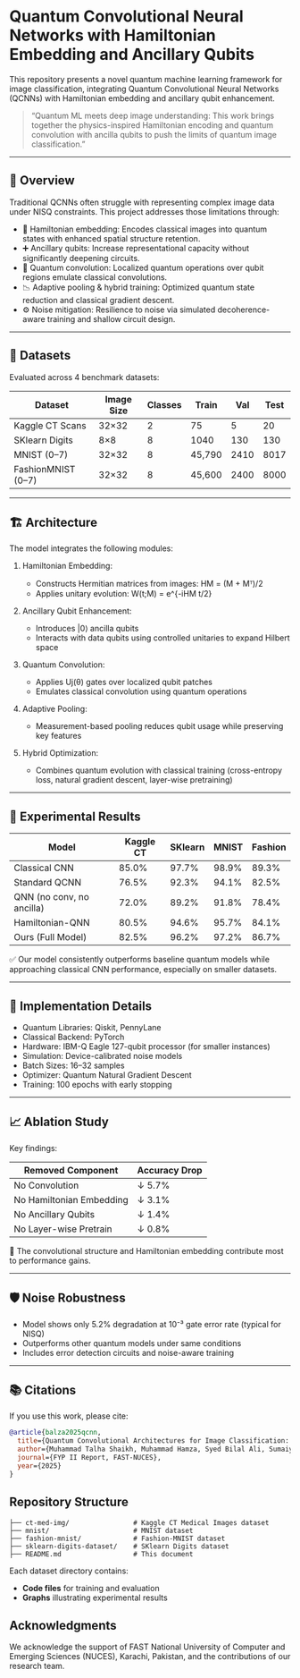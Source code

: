 # Quantum Convolutional Neural Networks with Hamiltonian Embedding and Ancillary Qubits

This repository presents a novel quantum machine learning framework for image classification, integrating Quantum Convolutional Neural Networks (QCNNs) with Hamiltonian embedding and ancillary qubit enhancement.

> “Quantum ML meets deep image understanding: This work brings together the physics-inspired Hamiltonian encoding and quantum convolution with ancilla qubits to push the limits of quantum image classification.”

---

## 📌 Overview

Traditional QCNNs often struggle with representing complex image data under NISQ constraints. This project addresses those limitations through:

- 🧠 Hamiltonian embedding: Encodes classical images into quantum states with enhanced spatial structure retention.
- ➕ Ancillary qubits: Increase representational capacity without significantly deepening circuits.
- 🧱 Quantum convolution: Localized quantum operations over qubit regions emulate classical convolutions.
- 📉 Adaptive pooling & hybrid training: Optimized quantum state reduction and classical gradient descent.
- ⚙️ Noise mitigation: Resilience to noise via simulated decoherence-aware training and shallow circuit design.

---

## 🧪 Datasets

Evaluated across 4 benchmark datasets:

| Dataset           | Image Size | Classes | Train | Val | Test |
|------------------|------------|---------|-------|-----|------|
| Kaggle CT Scans  | 32×32      | 2       | 75    | 5   | 20   |
| SKlearn Digits   | 8×8        | 8       | 1040  | 130 | 130  |
| MNIST (0–7)      | 32×32      | 8       | 45,790| 2410| 8017 |
| FashionMNIST (0–7)| 32×32     | 8       | 45,600| 2400| 8000 |

---

## 🏗️ Architecture

The model integrates the following modules:

1. Hamiltonian Embedding:
   - Constructs Hermitian matrices from images: 
     HM = (M + Mᵀ)/2
   - Applies unitary evolution: W(t;M) = e^{-iHM t/2}

2. Ancillary Qubit Enhancement:
   - Introduces |0⟩ ancilla qubits
   - Interacts with data qubits using controlled unitaries to expand Hilbert space

3. Quantum Convolution:
   - Applies Uj(θ) gates over localized qubit patches
   - Emulates classical convolution using quantum operations

4. Adaptive Pooling:
   - Measurement-based pooling reduces qubit usage while preserving key features

5. Hybrid Optimization:
   - Combines quantum evolution with classical training (cross-entropy loss, natural gradient descent, layer-wise pretraining)

---

## 🔬 Experimental Results

| Model                   | Kaggle CT | SKlearn | MNIST | Fashion |
|------------------------|-----------|---------|--------|---------|
| Classical CNN          | 85.0%     | 97.7%   | 98.9%  | 89.3%   |
| Standard QCNN          | 76.5%     | 92.3%   | 94.1%  | 82.5%   |
| QNN (no conv, no ancilla)| 72.0%    | 89.2%   | 91.8%  | 78.4%   |
| Hamiltonian-QNN        | 80.5%     | 94.6%   | 95.7%  | 84.1%   |
| Ours (Full Model)      | 82.5%     | 96.2%   | 97.2%  | 86.7%   |

✅ Our model consistently outperforms baseline quantum models while approaching classical CNN performance, especially on smaller datasets.

---

## 🔧 Implementation Details

- Quantum Libraries: Qiskit, PennyLane
- Classical Backend: PyTorch
- Hardware: IBM-Q Eagle 127-qubit processor (for smaller instances)
- Simulation: Device-calibrated noise models
- Batch Sizes: 16–32 samples
- Optimizer: Quantum Natural Gradient Descent
- Training: 100 epochs with early stopping

---

## 📈 Ablation Study

Key findings:

| Removed Component        | Accuracy Drop |
|-------------------------|----------------|
| No Convolution          | ↓ 5.7%         |
| No Hamiltonian Embedding| ↓ 3.1%         |
| No Ancillary Qubits     | ↓ 1.4%         |
| No Layer-wise Pretrain  | ↓ 0.8%         |

🧩 The convolutional structure and Hamiltonian embedding contribute most to performance gains.

---

## 🛡️ Noise Robustness

- Model shows only 5.2% degradation at 10⁻³ gate error rate (typical for NISQ)
- Outperforms other quantum models under same conditions
- Includes error detection circuits and noise-aware training

---

## 📚 Citations

If you use this work, please cite:

```bibtex
@article{balza2025qcnn,
  title={Quantum Convolutional Architectures for Image Classification: A Hamiltonian-Embedded Approach with Ancillary Qubits},
  author={Muhammad Talha Shaikh, Muhammad Hamza, Syed Bilal Ali, Sumaiyah Zahid, Muhammad Rafi},
  journal={FYP II Report, FAST-NUCES},
  year={2025}
}
```

## Repository Structure
```
├── ct-med-img/                # Kaggle CT Medical Images dataset
├── mnist/                     # MNIST dataset
├── fashion-mnist/             # Fashion-MNIST dataset
├── sklearn-digits-dataset/    # SKlearn Digits dataset
├── README.md                  # This document
```
Each dataset directory contains:
- **Code files** for training and evaluation
- **Graphs** illustrating experimental results

## Acknowledgments
We acknowledge the support of FAST National University of Computer and Emerging Sciences (NUCES), Karachi, Pakistan, and the contributions of our research team.


